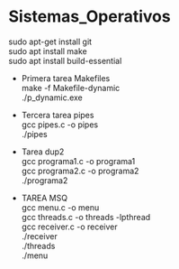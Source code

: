 # Sistemas_Operativos

sudo apt-get install git  
sudo apt install make  
sudo apt install build-essential

- Primera tarea Makefiles  
make -f Makefile-dynamic  
./p_dynamic.exe


- Tercera tarea pipes  
gcc pipes.c -o pipes  
./pipes


- Tarea dup2  
gcc programa1.c -o programa1  
gcc programa2.c -o programa2  
./programa2  


- TAREA MSQ  
gcc menu.c -o menu  
gcc threads.c -o threads -lpthread  
gcc receiver.c -o receiver  
./receiver  
./threads  
./menu  
